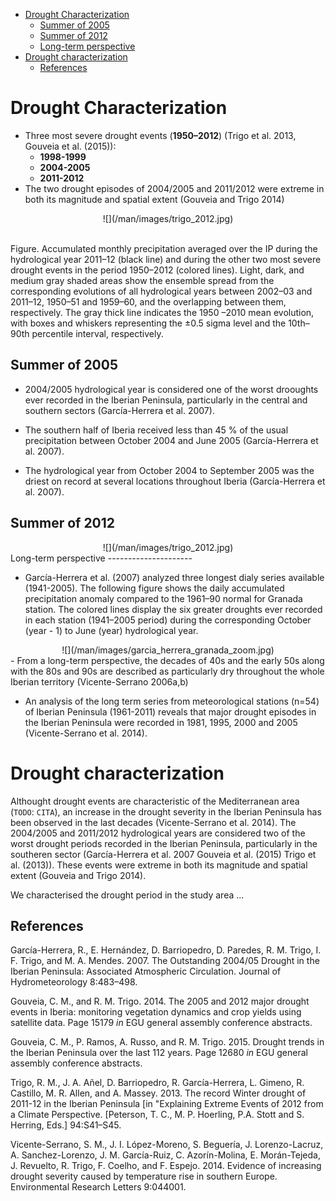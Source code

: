 -   [Drought Characterization](#drought-characterization)
    -   [Summer of 2005](#summer-of-2005)
    -   [Summer of 2012](#summer-of-2012)
    -   [Long-term perspective](#long-term-perspective)
-   [Drought characterization](#drought-characterization-1)
    -   [References](#references)

Drought Characterization
========================

-   Three most severe drought events (**1950–2012**) (Trigo et al. 2013, Gouveia et al. (2015)):
    -   **1998-1999**
    -   **2004-2005**
    -   **2011-2012**
-   The two drought episodes of 2004/2005 and 2011/2012 were extreme in both its magnitude and spatial extent (Gouveia and Trigo 2014)

<center>
![](/man/images/trigo_2012.jpg)
</center>
<br>

Figure. Accumulated monthly precipitation averaged over the IP during the hydrological year 2011–12 (black line) and during the other two most severe drought events in the period 1950–2012 (colored lines). Light, dark, and medium gray shaded areas show the ensemble spread from the corresponding evolutions of all hydrological years between 2002–03 and 2011–12, 1950–51 and 1959–60, and the overlapping between them, respectively. The gray thick line indicates the 1950 –2010 mean evolution, with boxes and whiskers representing the ±0.5 sigma level and the 10th–90th percentile interval, respectively.

Summer of 2005
--------------

-   2004/2005 hydrological year is considered one of the worst drooughts ever recorded in the Iberian Peninsula, particularly in the central and southern sectors (García-Herrera et al. 2007).

-   The southern half of Iberia received less than 45 % of the usual precipitation between October 2004 and June 2005 (García-Herrera et al. 2007).

-   The hydrological year from October 2004 to September 2005 was the driest on record at several locations throughout Iberia (García-Herrera et al. 2007).

Summer of 2012
--------------

<center>
![](/man/images/trigo_2012.jpg)
</center>
Long-term perspective
---------------------

-   García-Herrera et al. (2007) analyzed three longest dialy series available (1941-2005). The following figure shows the daily accumulated precipitation anomaly compared to the 1961–90 normal for Granada station. The colored lines display the six greater droughts ever recorded in each station (1941–2005 period) during the corresponding October (year - 1) to June (year) hydrological year.

<center>
![](/man/images/garcia_herrera_granada_zoom.jpg)
</center>
-   From a long-term perspective, the decades of 40s and the early 50s along with the 80s and 90s are described as particularly dry throughout the whole Iberian territory (Vicente-Serrano 2006a,b)

-   An analysis of the long term series from meteorological stations (n=54) of Iberian Peninsula (1961-2011) reveals that major drought episodes in the Iberian Peninsula were recorded in 1981, 1995, 2000 and 2005 (Vicente-Serrano et al. 2014).

Drought characterization
========================

Althought drought events are characteristic of the Mediterranean area (`TODO`: `CITA`), an increase in the drought severity in the Iberian Peninsula has been observed in the last decades (Vicente-Serrano et al. 2014). The 2004/2005 and 2011/2012 hydrological years are considered two of the worst drought periods recorded in the Iberian Peninsula, particularly in the southeren sector (García-Herrera et al. 2007 Gouveia et al. (2015) Trigo et al. (2013)). These events were extreme in both its magnitude and spatial extent (Gouveia and Trigo 2014).

We characterised the drought period in the study area ...

References
----------

García-Herrera, R., E. Hernández, D. Barriopedro, D. Paredes, R. M. Trigo, I. F. Trigo, and M. A. Mendes. 2007. The Outstanding 2004/05 Drought in the Iberian Peninsula: Associated Atmospheric Circulation. Journal of Hydrometeorology 8:483–498.

Gouveia, C. M., and R. M. Trigo. 2014. The 2005 and 2012 major drought events in Iberia: monitoring vegetation dynamics and crop yields using satellite data. Page 15179 *in* EGU general assembly conference abstracts.

Gouveia, C. M., P. Ramos, A. Russo, and R. M. Trigo. 2015. Drought trends in the Iberian Peninsula over the last 112 years. Page 12680 *in* EGU general assembly conference abstracts.

Trigo, R. M., J. A. Añel, D. Barriopedro, R. García-Herrera, L. Gimeno, R. Castillo, M. R. Allen, and A. Massey. 2013. The record Winter drought of 2011-12 in the Iberian Peninsula \[in "Explaining Extreme Events of 2012 from a Climate Perspective. \[Peterson, T. C., M. P. Hoerling, P.A. Stott and S. Herring, Eds.\] 94:S41–S45.

Vicente-Serrano, S. M., J. I. López-Moreno, S. Beguería, J. Lorenzo-Lacruz, A. Sanchez-Lorenzo, J. M. García-Ruiz, C. Azorín-Molina, E. Morán-Tejeda, J. Revuelto, R. Trigo, F. Coelho, and F. Espejo. 2014. Evidence of increasing drought severity caused by temperature rise in southern Europe. Environmental Research Letters 9:044001.
